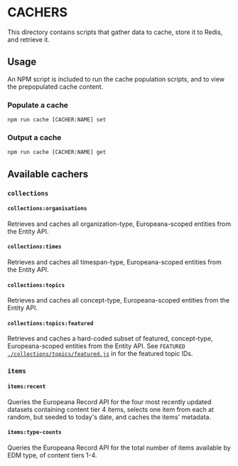 # CACHERS

This directory contains scripts that gather data to cache, store it to Redis,
and retrieve it.

## Usage

An NPM script is included to run the cache population scripts, and to view
the prepopulated cache content.

### Populate a cache

`npm run cache [CACHER:NAME] set`

### Output a cache

`npm run cache [CACHER:NAME] get`


## Available cachers

### `collections`

#### `collections:organisations`
Retrieves and caches all organization-type, Europeana-scoped entities from the
Entity API.

#### `collections:times`
Retrieves and caches all timespan-type, Europeana-scoped entities from the
Entity API.

#### `collections:topics`
Retrieves and caches all concept-type, Europeana-scoped entities from the
Entity API.

#### `collections:topics:featured`
Retrieves and caches a hard-coded subset of featured, concept-type,
Europeana-scoped entities from the Entity API. See `FEATURED` [`./collections/topics/featured.js`](./collections/topics/featured.js) in for the featured topic IDs.

### `items`

#### `items:recent`
Queries the Europeana Record API for the four most recently updated datasets
containing content tier 4 items, selects one item from each at random, but
seeded to today's date, and caches the items' metadata.

#### `items:type-counts`
Queries the Europeana Record API for the total number of items available by EDM
type, of content tiers 1-4.

